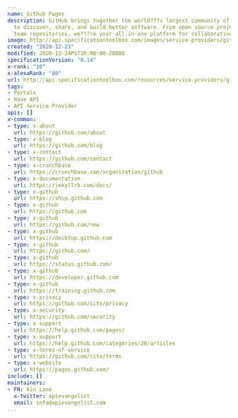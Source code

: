 ```yaml
---
name: Github Pages
description: GitHub brings together the world???s largest community of developers
  to discover, share, and build better software. From open source projects to private
  team repositories, we???re your all-in-one platform for collaborative development.
image: http://api.specificationtoolbox.com/images/service-providers/github-pages.jpg
created: "2020-12-23"
modified: 2020-12-24PST10:00:00-28800
specificationVersion: "0.14"
x-rank: "10"
x-alexaRank: "80"
url: http://api.specificationtoolbox.com/resources/service-providers/github-pages/
tags:
- Portals
- Have API
- API Service Provider
apis: []
x-common:
- type: x-about
  url: https://github.com/about
- type: x-blog
  url: https://github.com/blog
- type: x-contact
  url: https://github.com/contact
- type: x-crunchbase
  url: https://crunchbase.com/organization/github
- type: x-documentation
  url: https://jekyllrb.com/docs/
- type: x-github
  url: https://shop.github.com
- type: x-github
  url: https://github.com
- type: x-github
  url: https://github.com/new
- type: x-github
  url: https://desktop.github.com
- type: x-github
  url: https://github.com/
- type: x-github
  url: https://status.github.com/
- type: x-github
  url: https://developer.github.com
- type: x-github
  url: https://training.github.com
- type: x-privacy
  url: https://github.com/site/privacy
- type: x-security
  url: https://github.com/security
- type: x-support
  url: https://help.github.com/pages/
- type: x-support
  url: https://help.github.com/categories/20/articles
- type: x-terms-of-service
  url: https://github.com/site/terms
- type: x-website
  url: https://pages.github.com/
include: []
maintainers:
- FN: Kin Lane
  x-twitter: apievangelist
  email: info@apievangelist.com
...
```

